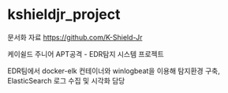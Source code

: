 # kshieldjr_project
문서화 자료
https://github.com/K-Shield-Jr

케이쉴드 주니어
APT공격 - EDR탐지 시스템 프로젝트

EDR팀에서 docker-elk 컨테이너와 winlogbeat을 이용해 탐지환경 구축, ElasticSearch 로그 수집 및 시각화 담당
